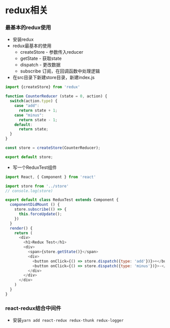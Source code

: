 # redux相关

### 最基本的redux使用

* 安装redux
* redux最基本的使用
  * createStore - 参数传入reducer
  * getState - 获取state
  * dispatch - 更改数据
  * subscribe  订阅，在回调函数中处理逻辑
* 在src目录下新建store目录，新建index.js
```js
import {createStore} from 'redux'

function CounterReducer (state = 0, action) {
  switch(action.type) {
    case "add":
      return state + 1;
    case "minus":
      return state - 1;
    default:
      return state;
  }
}

const store = createStore(CounterReducer);

export default store;
```
* 写一个ReduxTest组件
```js
import React, { Component } from 'react'

import store from '../store'
// console.log(store)

export default class ReduxTest extends Component {
  componentDidMount () {
    store.subscribe(() => {
      this.forceUpdate();
    })
  }
  render() {
    return (
      <div>
        <h1>Redux Test</h1>
        <div>
          <span>{store.getState()}</span>
          <div>
            <button onClick={() => store.dispatch({type: 'add'})}>+</button>
            <button onClick={() => store.dispatch({type: 'minus'})}>-</button>
          </div>
        </div>
      </div>
    )
  }
}

```

### react-redux结合中间件

* 安装`yarn add react-redux redux-thunk redux-logger`
